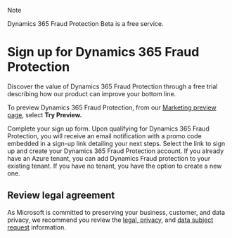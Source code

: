 > [!NOTE]
> Dynamics 365 Fraud Protection Beta is a free service.

# Sign up for Dynamics 365 Fraud Protection

Discover the value of Dynamics 365 Fraud Protection through a free trial describing how our product can improve your bottom line.

To preview Dynamics 365 Fraud Protection, from our [Marketing preview page](https://aka.ms/FraudProtectionLearnMore),  select **Try Preview.**

Complete your sign up form. Upon qualifying for Dynamics 365 Fraud Protection, you will receive an email notification with a promo code embedded in a sign-up link detailing your next steps. Select the link to sign up and create your Dynamics 365 Fraud Protection account. If you already have an Azure tenant, you can add Dynamics Fraud protection to your existing tenant. If you have no tenant, you have the option to create a new one.

## Review legal agreement

As Microsoft is committed to preserving your business, customer, and data privacy, we recommend you review the [legal, privacy](https://privacy.microsoft.com/en-us/privacystatement), and [data subject request](https://www.microsoft.com/en-us/trustcenter/privacy/gdpr/gdpr-overview) information.

